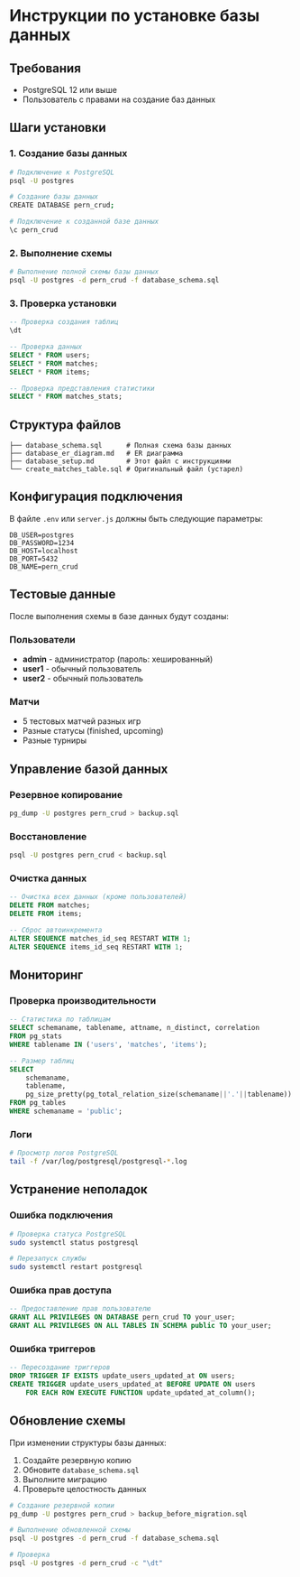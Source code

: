 # Инструкции по установке базы данных

## Требования

- PostgreSQL 12 или выше
- Пользователь с правами на создание баз данных

## Шаги установки

### 1. Создание базы данных

```bash
# Подключение к PostgreSQL
psql -U postgres

# Создание базы данных
CREATE DATABASE pern_crud;

# Подключение к созданной базе данных
\c pern_crud
```

### 2. Выполнение схемы

```bash
# Выполнение полной схемы базы данных
psql -U postgres -d pern_crud -f database_schema.sql
```

### 3. Проверка установки

```sql
-- Проверка создания таблиц
\dt

-- Проверка данных
SELECT * FROM users;
SELECT * FROM matches;
SELECT * FROM items;

-- Проверка представления статистики
SELECT * FROM matches_stats;
```

## Структура файлов

```
├── database_schema.sql      # Полная схема базы данных
├── database_er_diagram.md   # ER диаграмма
├── database_setup.md        # Этот файл с инструкциями
└── create_matches_table.sql # Оригинальный файл (устарел)
```

## Конфигурация подключения

В файле `.env` или `server.js` должны быть следующие параметры:

```env
DB_USER=postgres
DB_PASSWORD=1234
DB_HOST=localhost
DB_PORT=5432
DB_NAME=pern_crud
```

## Тестовые данные

После выполнения схемы в базе данных будут созданы:

### Пользователи
- **admin** - администратор (пароль: хешированный)
- **user1** - обычный пользователь
- **user2** - обычный пользователь

### Матчи
- 5 тестовых матчей разных игр
- Разные статусы (finished, upcoming)
- Разные турниры

## Управление базой данных

### Резервное копирование
```bash
pg_dump -U postgres pern_crud > backup.sql
```

### Восстановление
```bash
psql -U postgres pern_crud < backup.sql
```

### Очистка данных
```sql
-- Очистка всех данных (кроме пользователей)
DELETE FROM matches;
DELETE FROM items;

-- Сброс автоинкремента
ALTER SEQUENCE matches_id_seq RESTART WITH 1;
ALTER SEQUENCE items_id_seq RESTART WITH 1;
```

## Мониторинг

### Проверка производительности
```sql
-- Статистика по таблицам
SELECT schemaname, tablename, attname, n_distinct, correlation 
FROM pg_stats 
WHERE tablename IN ('users', 'matches', 'items');

-- Размер таблиц
SELECT 
    schemaname,
    tablename,
    pg_size_pretty(pg_total_relation_size(schemaname||'.'||tablename)) as size
FROM pg_tables 
WHERE schemaname = 'public';
```

### Логи
```bash
# Просмотр логов PostgreSQL
tail -f /var/log/postgresql/postgresql-*.log
```

## Устранение неполадок

### Ошибка подключения
```bash
# Проверка статуса PostgreSQL
sudo systemctl status postgresql

# Перезапуск службы
sudo systemctl restart postgresql
```

### Ошибка прав доступа
```sql
-- Предоставление прав пользователю
GRANT ALL PRIVILEGES ON DATABASE pern_crud TO your_user;
GRANT ALL PRIVILEGES ON ALL TABLES IN SCHEMA public TO your_user;
```

### Ошибка триггеров
```sql
-- Пересоздание триггеров
DROP TRIGGER IF EXISTS update_users_updated_at ON users;
CREATE TRIGGER update_users_updated_at BEFORE UPDATE ON users
    FOR EACH ROW EXECUTE FUNCTION update_updated_at_column();
```

## Обновление схемы

При изменении структуры базы данных:

1. Создайте резервную копию
2. Обновите `database_schema.sql`
3. Выполните миграцию
4. Проверьте целостность данных

```bash
# Создание резервной копии
pg_dump -U postgres pern_crud > backup_before_migration.sql

# Выполнение обновленной схемы
psql -U postgres -d pern_crud -f database_schema.sql

# Проверка
psql -U postgres -d pern_crud -c "\dt"
```
